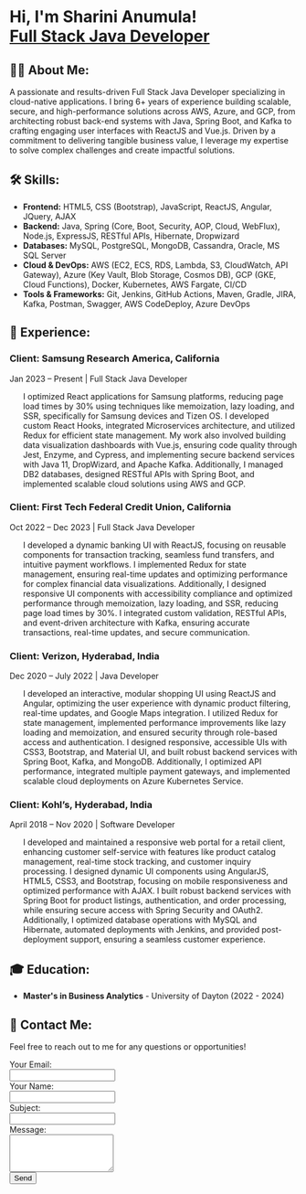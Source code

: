 <h1>Hi, I'm Sharini Anumula! <br/><a href="https://github.com/yourgithub">Full Stack Java Developer</a> </h1>

<h2>👨‍💻 About Me:</h2>
<p>A passionate and results-driven Full Stack Java Developer specializing in cloud-native applications. I bring 6+ years of experience building scalable, secure, and high-performance solutions across AWS, Azure, and GCP, from architecting robust back-end systems with Java, Spring Boot, and Kafka to crafting engaging user interfaces with ReactJS and Vue.js. Driven by a commitment to delivering tangible business value, I leverage my expertise to solve complex challenges and create impactful solutions.</p>

<h2>🛠️ Skills:</h2>
<ul>
  <li><b>Frontend:</b> HTML5, CSS (Bootstrap), JavaScript, ReactJS, Angular, JQuery, AJAX</li>
  <li><b>Backend:</b> Java, Spring (Core, Boot, Security, AOP, Cloud, WebFlux), Node.js, ExpressJS, RESTful APIs, Hibernate, Dropwizard</li>
  <li><b>Databases:</b> MySQL, PostgreSQL, MongoDB, Cassandra, Oracle, MS SQL Server</li>
  <li><b>Cloud & DevOps:</b> AWS (EC2, ECS, RDS, Lambda, S3, CloudWatch, API Gateway), Azure (Key Vault, Blob Storage, Cosmos DB), GCP (GKE, Cloud Functions), Docker, Kubernetes, AWS Fargate, CI/CD</li>
  <li><b>Tools & Frameworks:</b> Git, Jenkins, GitHub Actions, Maven, Gradle, JIRA, Kafka, Postman, Swagger, AWS CodeDeploy, Azure DevOps</li>
</ul>

<h2>💼 Experience:</h2>
<h3>Client: Samsung Research America, California</h3>
<p>Jan 2023 – Present | Full Stack Java Developer</p>
<ul>
<p>I optimized React applications for Samsung platforms, reducing page load times by 30% using techniques like memoization, lazy loading, and SSR, specifically for Samsung devices and Tizen OS. I developed custom React Hooks, integrated Microservices architecture, and utilized Redux for efficient state management. My work also involved building data visualization dashboards with Vue.js, ensuring code quality through Jest, Enzyme, and Cypress, and implementing secure backend services with Java 11, DropWizard, and Apache Kafka. Additionally, I managed DB2 databases, designed RESTful APIs with Spring Boot, and implemented scalable cloud solutions using AWS and GCP.</p>
</ul>
<h3>Client: First Tech Federal Credit Union, California</h3>
<p>Oct 2022 – Dec 2023 | Full Stack Java Developer</p>
<ul>
<p>I developed a dynamic banking UI with ReactJS, focusing on reusable components for transaction tracking, seamless fund transfers, and intuitive payment workflows. I implemented Redux for state management, ensuring real-time updates and optimizing performance for complex financial data visualizations. Additionally, I designed responsive UI components with accessibility compliance and optimized performance through memoization, lazy loading, and SSR, reducing page load times by 30%. I integrated custom validation, RESTful APIs, and event-driven architecture with Kafka, ensuring accurate transactions, real-time updates, and secure communication.</p>
</ul>
<h3>Client: Verizon, Hyderabad, India</h3>
<p>Dec 2020 – July 2022 | Java Developer</p>
<ul>
 <p>I developed an interactive, modular shopping UI using ReactJS and Angular, optimizing the user experience with dynamic product filtering, real-time updates, and Google Maps integration. I utilized Redux for state management, implemented performance improvements like lazy loading and memoization, and ensured security through role-based access and authentication. I designed responsive, accessible UIs with CSS3, Bootstrap, and Material UI, and built robust backend services with Spring Boot, Kafka, and MongoDB. Additionally, I optimized API performance, integrated multiple payment gateways, and implemented scalable cloud deployments on Azure Kubernetes Service.</p>
</ul>

<h3>Client: Kohl’s, Hyderabad, India</h3>
<p>April 2018 – Nov 2020 | Software Developer</p>
<ul>
<p>I developed and maintained a responsive web portal for a retail client, enhancing customer self-service with features like product catalog management, real-time stock tracking, and customer inquiry processing. I designed dynamic UI components using AngularJS, HTML5, CSS3, and Bootstrap, focusing on mobile responsiveness and optimized performance with AJAX. I built robust backend services with Spring Boot for product listings, authentication, and order processing, while ensuring secure access with Spring Security and OAuth2. Additionally, I optimized database operations with MySQL and Hibernate, automated deployments with Jenkins, and provided post-deployment support, ensuring a seamless customer experience.</p>
</ul>



<h2>🎓 Education:</h2>
<ul>
  <li><b>Master's in Business Analytics</b> - University of Dayton (2022 - 2024)</li>
  
</ul>

<h2>📧 Contact Me:</h2>
<p>Feel free to reach out to me for any questions or opportunities!</p>
<form action="mailto:youremail@example.com" method="post" enctype="text/plain">
  <label for="email">Your Email:</label><br>
  <input type="email" id="email" name="email" required><br>
  <label for="name">Your Name:</label><br>
  <input type="text" id="name" name="name" required><br>
  <label for="subject">Subject:</label><br>
  <input type="text" id="subject" name="subject" required><br>
  <label for="message">Message:</label><br>
  <textarea id="message" name="message" rows="4" required></textarea><br>
  <input type="submit" value="Send">
</form>
